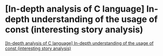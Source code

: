 # [In-depth analysis of C language] In-depth understanding of the usage of const (interesting story analysis)
[[In-depth analysis of C language] In-depth understanding of the usage of const (interesting story analysis)](https://aiwithcloud.com/2022/09/19/in_depth_analysis_of_c_language_in_depth_understanding_of_the_usage_of_const_interesting_story_analysis/)